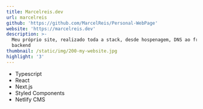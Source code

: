```yaml
---
title: Marcelreis.dev
url: marcelreis
github: 'https://github.com/MarcelReis/Personal-WebPage'
website: 'https://marcelreis.dev'
description: >-
  Meu próprio site, realizado toda a stack, desde hospenagem, DNS ao front e
  backend
thumbnail: /static/img/200-my-website.jpg
highlight: '3'
---
```

* Typescript
* React
* Next.js
* Styled Components
* Netlify CMS
